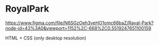 # RoyalPark
https://www.figma.com/file/N6SGzOeh3veHO1omc66baZ/Rayal-Park?node-id=43%3A0&viewport=1152%2C-668%2C0.5519247651100159

HTML + CSS (only desktop resolution)
